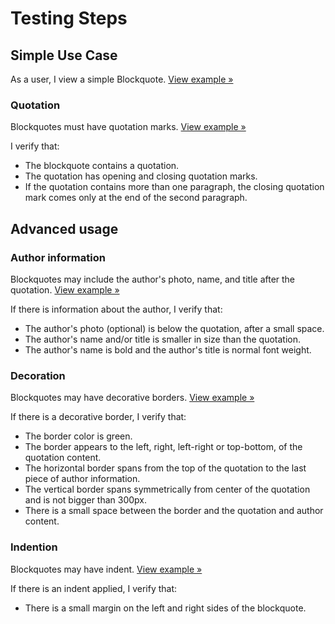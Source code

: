 # Testing Steps

## Simple Use Case

As a user, I view a simple Blockquote. [View example &raquo;](http://boltdesignsystem.com/pattern-lab/patterns/40-components-blockquote-05-blockquote/40-components-blockquote-05-blockquote.html)

### Quotation

Blockquotes must have quotation marks. [View example &raquo;](http://boltdesignsystem.com/pattern-lab/patterns/40-components-blockquote-05-blockquote/40-components-blockquote-05-blockquote.html)

I verify that:

- The blockquote contains a quotation.
- The quotation has opening and closing quotation marks.
- If the quotation contains more than one paragraph, the closing quotation mark comes only at the end of the second paragraph.

## Advanced usage

### Author information

Blockquotes may include the author's photo, name, and title after the quotation. [View example &raquo;](http://boltdesignsystem.com/pattern-lab/patterns/40-components-blockquote-10-blockquote-alignItems-variation/40-components-blockquote-10-blockquote-alignItems-variation.html)

If there is information about the author, I verify that:

- The author's photo (optional) is below the quotation, after a small space.
- The author's name and/or title is smaller in size than the quotation.
- The author's name is bold and the author's title is normal font weight.

### Decoration

Blockquotes may have decorative borders. [View example &raquo;](http://boltdesignsystem.com/pattern-lab/patterns/40-components-blockquote-20-blockquote-border-variation/40-components-blockquote-20-blockquote-border-variation.html)

If there is a decorative border, I verify that:

- The border color is green.
- The border appears to the left, right, left-right or top-bottom, of the quotation content.
- The horizontal border spans from the top of the quotation to the last piece of author information.
- The vertical border spans symmetrically from center of the quotation and is not bigger than 300px.
- There is a small space between the border and the quotation and author content.

### Indention

Blockquotes may have indent. [View example &raquo;](http://boltdesignsystem.com/pattern-lab/patterns/40-components-blockquote-15-blockquote-indent-variation/40-components-blockquote-15-blockquote-indent-variation.html)

If there is an indent applied, I verify that:

- There is a small margin on the left and right sides of the blockquote.
